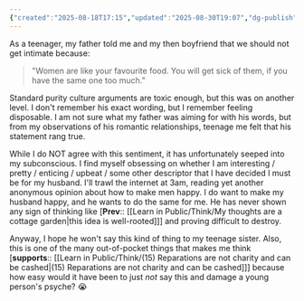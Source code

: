 ```yaml
---
{"created":"2025-08-18T17:15","updated":"2025-08-30T19:07","dg-publish":true,"dg-permalink":"1a1a1b3-women-food-quote","id":"1a1a1b3","dg-path":"Think/'Women are like your favourite food... '.md","permalink":"/1a1a1b3-women-food-quote/","dgPassFrontmatter":true,"noteIcon":"1"}
---
```


As a teenager, my father told me and my then boyfriend that we should not get intimate because:
> "Women are like your favourite food. You will get sick of them, if you have the same one too much." 

Standard purity culture arguments are toxic enough, but this was on another level. I don't remember his exact wording, but I remember feeling disposable. I am not sure what my father was aiming for with his words, but from my observations of his romantic relationships, teenage me felt that his statement rang true. 

<!-- And I remember that I have multiple illegitimate siblings and that one of them was born within months of my brother's birth, which means my father was actively cheating on my biological mother while she was pregnant. (So, he definitely got sick of her!) --> 

While I do NOT agree with this sentiment, it has unfortunately seeped into my subconscious. I find myself obsessing on whether I am interesting / pretty / enticing / upbeat / some other descriptor that I have decided I must be for my husband. I'll trawl the internet at 3am, reading yet another anonymous opinion about how to make men happy. I do want to make my husband happy, and he wants to do the same for me. He has never shown any sign of thinking like [**Prev**:: [[Learn in Public/Think/My thoughts are a cottage garden\|this idea is well-rooted]]] and proving difficult to destroy. 

Anyway, I hope he won't say this kind of thing to my teenage sister. Also, this is one of the many out-of-pocket things that makes me think [**supports**:: [[Learn in Public/Think/(15) Reparations are not charity and can be cashed\|(15) Reparations are not charity and can be cashed]]] because how easy would it have been to just _not_ say this and damage a young person's psyche? 😭